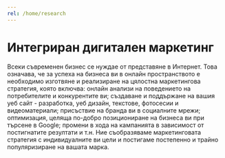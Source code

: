```yaml
---
rel: /home/research
---
```

# Интегриран **дигитален маркетинг**
Всеки съвременен бизнес се нуждае от представяне в Интернет. Това означава, че за успеха на бизнеса ви в онлайн пространството е необходимо изготвяне и реализиране на цялостна маркетингова стратегия, която включва: онлайн анализи на поведението на потребителите и конкурентите ви; създаване и поддържане на вашия уеб сайт - разработка, уеб дизайн, текстове, фотосесии и видеоматериали; присъствие на бранда ви в социалните мрежи; оптимизация, целяща по-добро позициониране на бизнеса ви при търсене в Google; промени в хода на кампанията в зависимост от постигнатите резултати и т.н. Ние съобразяваме маркетинговата стратегия с индивидуалните ви цели и постигаме постепенно и трайно популяризиране на вашата марка.